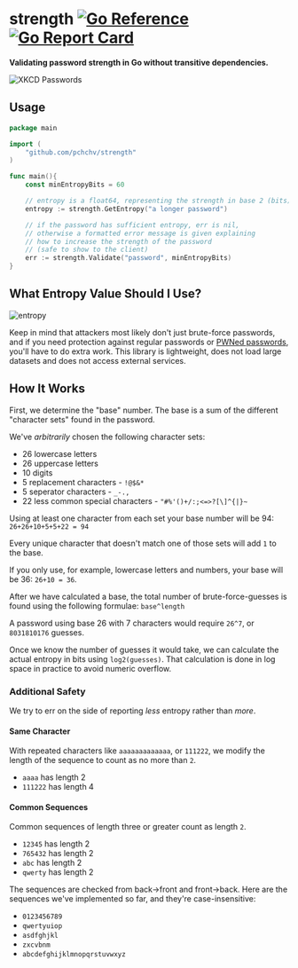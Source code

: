 # strength [![Go Reference](https://pkg.go.dev/badge/github.com/pchchv/strength.svg)](https://pkg.go.dev/github.com/pchchv/strength) [![Go Report Card](https://goreportcard.com/badge/github.com/pchchv/strength)](https://goreportcard.com/report/github.com/pchchv/strength)
**Validating password strength in Go without transitive dependencies.**

![XKCD Passwords](https://imgs.xkcd.com/comics/password_strength.png)

## Usage

```go
package main

import (
    "github.com/pchchv/strength"
)

func main(){
    const minEntropyBits = 60

    // entropy is a float64, representing the strength in base 2 (bits)
    entropy := strength.GetEntropy("a longer password")

    // if the password has sufficient entropy, err is nil,
    // otherwise a formatted error message is given explaining
    // how to increase the strength of the password
    // (safe to show to the client)
    err := strength.Validate("password", minEntropyBits)
}
```

## What Entropy Value Should I Use?

![entropy](https://external-preview.redd.it/rhdADIZYXJM2FxqNf6UOFqU5ar0VX3fayLFpKspN8uI.png?auto=webp&s=9c142ebb37ed4c39fb6268c1e4f6dc529dcb4282)

Keep in mind that attackers most likely don't just brute-force passwords, and if you need protection against regular passwords or [PWNed passwords](https://haveibeenpwned.com/), you'll have to do extra work. This library is lightweight, does not load large datasets and does not access external services.

## How It Works

First, we determine the "base" number. The base is a sum of the different "character sets" found in the password.

We've *arbitrarily* chosen the following character sets:

* 26 lowercase letters
* 26 uppercase letters
* 10 digits
* 5 replacement characters - `!@$&*`
* 5 seperator characters - `_-., `
* 22 less common special characters - `"#%'()+/:;<=>?[\]^{|}~`


Using at least one character from each set your base number will be 94: `26+26+10+5+5+22 = 94`

Every unique character that doesn't match one of those sets will add `1` to the base.

If you only use, for example, lowercase letters and numbers, your base will be 36: `26+10 = 36`.

After we have calculated a base, the total number of brute-force-guesses is found using the following formulae: `base^length`

A password using base 26 with 7 characters would require `26^7`, or `8031810176` guesses.

Once we know the number of guesses it would take, we can calculate the actual entropy in bits using `log2(guesses)`. That calculation is done in log space in practice to avoid numeric overflow.

### Additional Safety

We try to err on the side of reporting *less* entropy rather than *more*.

#### Same Character

With repeated characters like `aaaaaaaaaaaaa`, or `111222`, we modify the length of the sequence to count as no more than `2`.

* `aaaa` has length 2
* `111222` has length 4

#### Common Sequences

Common sequences of length three or greater count as length `2`.

* `12345` has length 2
* `765432` has length 2
* `abc` has length 2
* `qwerty` has length 2

The sequences are checked from back->front and front->back. Here are the sequences we've implemented so far, and they're case-insensitive:

* `0123456789`
* `qwertyuiop`
* `asdfghjkl`
* `zxcvbnm`
* `abcdefghijklmnopqrstuvwxyz`